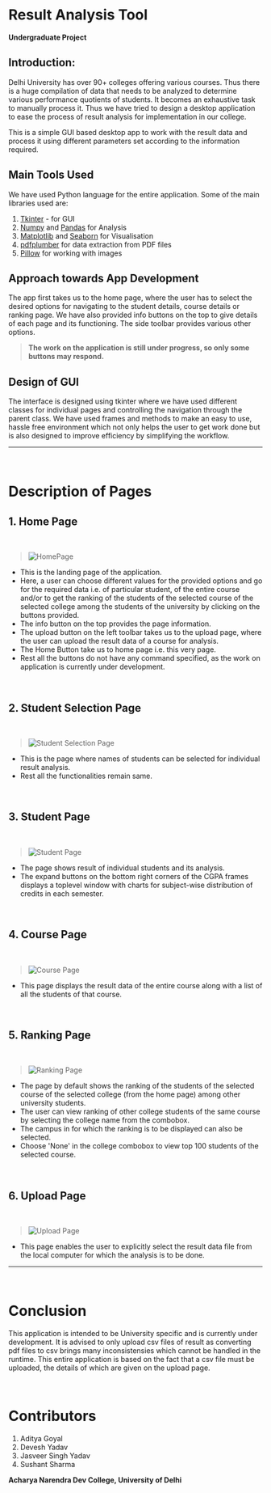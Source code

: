# Result Analysis Tool

**Undergraduate Project**

## Introduction:
Delhi University has over 90+ colleges offering various courses. Thus there is a huge compilation of data that needs to be analyzed to determine various performance quotients of students. It becomes an exhaustive task to manually
process it. Thus we have tried to design a desktop application to ease the process of result analysis for implementation in our college.

This is a simple GUI based desktop app to work with the result data and process it using different parameters set according to the information required.

## Main Tools Used

We have used Python language for the entire application. Some of the main libraries used are:

1. [Tkinter](https://docs.python.org/3/library/tk.html) -  for GUI
2. [Numpy](https://numpy.org/doc/) and [Pandas](https://pandas.pydata.org/docs/) for Analysis
3. [Matplotlib](https://matplotlib.org/stable/contents.html) and [Seaborn](https://seaborn.pydata.org/) for Visualisation
4. [pdfplumber](https://github.com/jsvine/pdfplumber/blob/stable/README.md) for data extraction from PDF files
5. [Pillow](https://pillow.readthedocs.io/en/stable/) for working with images

## Approach towards App Development

The app first takes us to the home page, where the user has to select the desired options for navigating to the student details, course details or ranking page. We have also provided info buttons on the top to give details of each page and its functioning. The side toolbar provides various other options.

>**The work on the application is still under progress, so only some buttons may respond.** 

## Design of GUI

The interface is designed using tkinter where we have used different classes for individual pages and controlling the navigation through the parent class. We have used frames and
methods to make an easy to use, hassle free environment which not only helps the user to get work done but is also
designed to improve efficiency by simplifying the workflow.

___
<br>

# Description of Pages

## 1. Home Page

<br>

>![HomePage](Screenshots/HomePage.png)

* This is the landing page of the application.
* Here, a user can choose different values for the provided options and go for the required data i.e. of particular student, of the entire course and/or to get the ranking of the students of the selected course of the selected college among the students of the university by clicking on the buttons provided.
* The info button on the top provides the page information.
* The upload button on the left toolbar takes us to the upload page, where the user can upload the result data of a course for analysis.
* The Home Button take us to home page i.e. this very page.
* Rest all the buttons do not have any command specified, as the work on application is currently under development.

<br>

## 2. Student Selection Page

<br>

>![Student Selection Page](Screenshots/StudentSelection.png)

* This is the page where names of students can be selected for individual result analysis.
* Rest all the functionalities remain same.

<br>

## 3. Student Page

<br>

>![Student Page](Screenshots/StudentPage.png)

* The page shows result of individual students and its analysis.
* The expand buttons on the bottom right corners of the CGPA frames displays a toplevel window with charts for subject-wise distribution of credits in each semester.

<br>

## 4. Course Page

<br>

>![Course Page](Screenshots/CoursePage.png)

* This page displays the result data of the entire course along with a list of all the students of that course.


<br>

## 5. Ranking Page

<br>

>![Ranking Page](Screenshots/RankingPage.png)

* The page by default shows the ranking of the students of the selected course of the selected college (from the home page) among other university students.
* The user can view ranking of other college students of the same course by selecting the college name from the combobox.
* The campus in for which the ranking is to be displayed can also be selected.
* Choose 'None' in the college combobox to view top 100 students of the selected course.

<br>

## 6. Upload Page

<br>

>![Upload Page](Screenshots/UploadPage.png)

  * This page enables the user to explicitly select the result data file from the local computer for which the analysis is to be done.

___
<br>

# Conclusion
This application is intended to be University specific and is currently under development. It is advised to only upload csv files of result as converting pdf files to csv brings many inconsistensies which cannot be handled in the runtime.
This entire application is based on the fact that a csv file must be uploaded, the details of which are given on the upload page.

<br>

# Contributors

1. Aditya Goyal
2. Devesh Yadav
3. Jasveer  Singh Yadav
4. Sushant Sharma

**Acharya Narendra Dev College, University of Delhi**